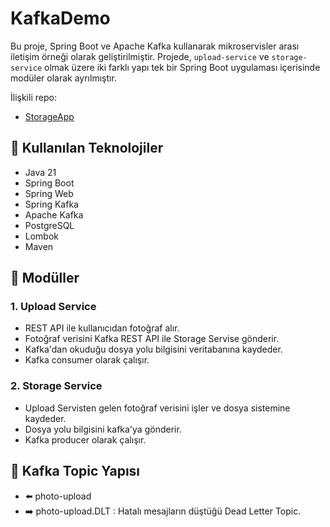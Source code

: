 # KafkaDemo

Bu proje, Spring Boot ve Apache Kafka kullanarak mikroservisler arası iletişim örneği olarak geliştirilmiştir. Projede, `upload-service` ve `storage-service` olmak üzere iki farklı yapı tek bir Spring Boot uygulaması içerisinde modüler olarak ayrılmıştır.

İlişkili repo:
- [StorageApp](https://github.com/mabattal/storageApp)

## 🧰 Kullanılan Teknolojiler

- Java 21
- Spring Boot
- Spring Web
- Spring Kafka
- Apache Kafka
- PostgreSQL
- Lombok
- Maven

## 🧩 Modüller

### 1. Upload Service
- REST API ile kullanıcıdan fotoğraf alır.
- Fotoğraf verisini Kafka REST API ile Storage Servise gönderir.
- Kafka'dan okuduğu dosya yolu bilgisini veritabanına kaydeder.
- Kafka consumer olarak çalışır.

### 2. Storage Service
- Upload Servisten gelen fotoğraf verisini işler ve dosya sistemine kaydeder.
- Dosya yolu bilgisini kafka'ya gönderir.
- Kafka producer olarak çalışır.


## 📁 Kafka Topic Yapısı
- ⬅️ photo-upload
- ➡️ photo-upload.DLT : Hatalı mesajların düştüğü Dead Letter Topic.


